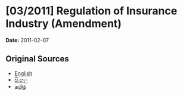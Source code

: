 # [03/2011] Regulation of Insurance Industry (Amendment)

**Date:** 2011-02-07

## Original Sources

- [English](https://documents.gov.lk/view/acts/2011/2/03-2011_E.pdf)
- [සිංහල](https://documents.gov.lk/view/acts/2011/2/03-2011_S.pdf)
- [தமிழ்](https://documents.gov.lk/view/acts/2011/2/03-2011_T.pdf)
